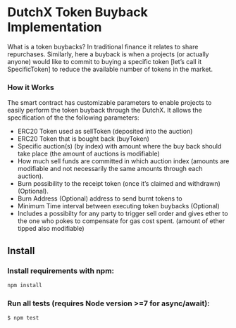 # DutchX Token Buyback Implementation

What is a token buybacks? In traditional finance it relates to share repurchases. Similarly, here a buyback is when a projects (or actually anyone) would like to commit to buying a specific token [let’s call it SpecificToken] to reduce the available number of tokens in the market.

### How it Works

The smart contract has customizable parameters to enable projects to easily perform the token buyback through the DutchX. It allows the specification of the the following parameters:

- ERC20 Token used as sellToken (deposited into the auction)
- ERC20 Token that is bought back (buyToken)
- Specific auction(s) (by index) with amount where the buy back should take place (the amount of auctions is modifiable)
- How much sell funds are committed in which auction index (amounts are modifiable and not necessarily the same amounts through each auction).
- Burn possibility to the receipt token (once it’s claimed and withdrawn) (Optional).
- Burn Address (Optional) address to send burnt tokens to
- Minimum Time interval between executing token buybacks (Optional) 
- Includes a possibilty for any party to trigger sell order and gives ether to the one who pokes to compensate for gas cost spent. (amount of ether tipped also modifiable)

## Install
### Install requirements with npm:
```sh
npm install
```

### Run all tests (requires Node version >=7 for async/await):
```sh
$ npm test
```

